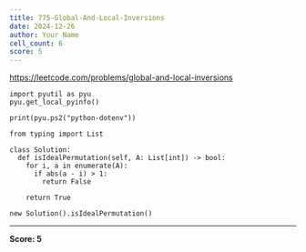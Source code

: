 ```yaml
---
title: 775-Global-And-Local-Inversions
date: 2024-12-26
author: Your Name
cell_count: 6
score: 5
---
```


https://leetcode.com/problems/global-and-local-inversions


```
import pyutil as pyu
pyu.get_local_pyinfo()
```


```
print(pyu.ps2("python-dotenv"))
```


```
from typing import List
```


```
class Solution:
  def isIdealPermutation(self, A: List[int]) -> bool:
    for i, a in enumerate(A):
      if abs(a - i) > 1:
        return False

    return True
```


```
new Solution().isIdealPermutation()
```


---
**Score: 5**